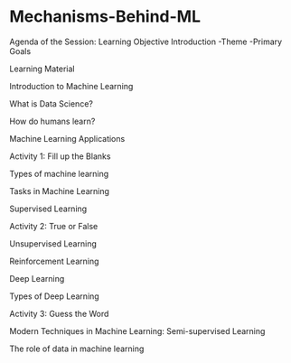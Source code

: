 # Mechanisms-Behind-ML
Agenda of the Session:
Learning Objective
Introduction -Theme -Primary Goals

Learning Material

Introduction to Machine Learning

What is Data Science?

How do humans learn?

Machine Learning Applications

Activity 1: Fill up the Blanks

Types of machine learning

Tasks in Machine Learning

Supervised Learning

Activity 2: True or False

Unsupervised Learning

Reinforcement Learning

Deep Learning

Types of Deep Learning

Activity 3: Guess the Word

Modern Techniques in Machine Learning: Semi-supervised Learning

The role of data in machine learning
